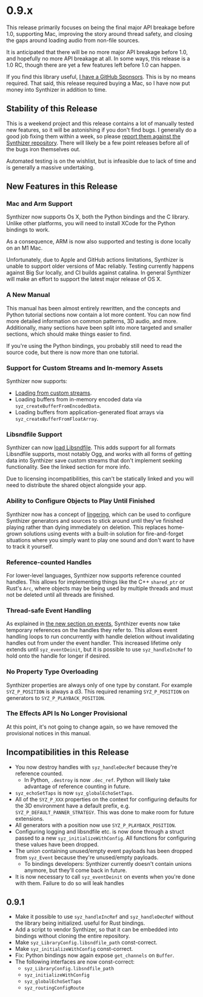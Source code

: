 # 0.9.x

This release primarily focuses on being the final major API breakage before 1.0,
supporting Mac, improving the story around thread safety, and closing the gaps
around loading audio from non-file sources.

It is anticipated that there will be no more major API breakage before 1.0, and
hopefully no more API breakage at all.  In some ways, this release is a 1.0 RC,
though there are yet a few features left before 1.0 can happen.

If you find this library useful, [I have a GitHub
Sponsors](https://github.com/sponsors/ahicks92).  This is by no means required.
That said, this release required buying a Mac, so I have now put money into
Synthizer in addition to time.

## Stability of this Release

This is a weekend project and this release contains a lot of manually tested new
features, so it will be astonishing if you don't find bugs.  I generally do a
good job fixing them within a week, so please [report them against the Synthizer
repository](https://github.com/synthizer/synthizer/issues).  There will likely
be a few point releases before all of the bugs iron themselves out.

Automated testing is on the wishlist, but is infeasible due to lack of time and
is generally a massive undertaking.

## New Features in this Release

### Mac and Arm Support

Synthizer now supports Os X, both the Python bindings and the C library.  Unlike
other platforms, you will need to install XCode for the Python bindings to work.

As a consequence, ARM is now also supported and testing is done locally on an M1
Mac.

Unfortunately, due to Apple and GitHub actions limitations, Synthizer is unable
to support older versions of Mac reliably.  Testing currently happens against
Big Sur locally, and CI builds against catalina.  In general Synthizer will make
an effort to support the latest major release of OS X.

### A New Manual

This manual has been almost entirely rewritten, and the concepts and Python
tutorial sections now contain a lot more content.  You can now find more
detailed information on common patterns, 3D audio, and more.  Additionally, many
sections have been split into more targeted and smaller sections, which should
make things easier to find.

If you're using the Python bindings, you probably still need to read the source
code, but there is now more than one tutorial.

### Support for Custom Streams and In-memory Assets

Synthizer now supports:

- [Loading from custom streams](../concepts/custom_streams.md).
- Loading buffers from in-memory encoded data via
  `syz_createBufferFromEncodedData`.
- Loading buffers from application-generated float arrays via
  `syz_createBufferFromFloatArray`.

### Libsndfile Support

Synthizer can now [load Libsndfile](../concepts/libsndfile.md).  This adds
support for all formats Libsndfile supports, most notably Ogg, and works with
all forms of getting data into Synthizer save custom streams that don't
implement seeking functionality.  See the linked section for more info.

Due to licensing incompatibilities, this can't be statically linked and you will
need to distribute the shared object alongside your app.

### Ability to Configure Objects to Play Until Finished

Synthizer now has a concept of [lingering](../concepts/lingering.md), which can
be used to configure Synthizer generators and sources to stick around until
they've finished playing rather than dying immediately on deletion.  This
replaces home-grown solutions using events with a built-in solution for
fire-and-forget situations where you simply want to play one sound and don't
want to have to track it yourself.

### Reference-counted Handles

For lower-level languages, Synthizer now supports reference counted handles.
This allows for implementing things like the C++ `shared_ptr` or Rust's `Arc`,
where objects may be being used by multiple threads and must not be deleted
until all threads are finished.

### Thread-safe Event Handling

As explained in [the new section on events](../concepts/events.md), Synthizer
events now take temporary references on the handles they refer to.  This allows
event handling loops to run concurrently with handle deletion without
invalidating handles out from under the event handler.  This increased lifetime
only extends until `syz_eventDeinit`, but it is possible to use
`syz_handleIncRef` to hold onto the handle for longer if desired.


### No Property Type Overloading

Synthizer properties are always only of one type by constant.  For example
`SYZ_P_POSITION` is always a d3.  This required renaming `SYZ_P_POSITION` on
generators to `SYZ_P_PLAYBACK_POSITION`.

### The Effects API Is No Longer Provisional

At this point, it's not going to change again, so we have removed the
provisional notices in this manual.

## Incompatibilities in this Release

- You now destroy handles with `syz_handleDecRef` because they're reference
  counted.
  - In Python, `.destroy` is now `.dec_ref`.  Python will likely take advantage
    of reference counting in future.
- `syz_echoSetTaps` is now `syz_globalEchoSetTaps`.
- All of the `SYZ_P_XXX` properties on the context for configuring defaults for
  the 3D environment have a default prefix, e.g.
  `SYZ_P_DEFAULT_PANNER_STRATEGY`.  This was done to make room for future
  extensions.
- All generators with a position now use `SYZ_P_PLAYBACK_POSITION`.
- Configuring logging and libsndfile etc. is now done through a struct passed to
  a new `syz_initializeWithConfig`.  All functions for configuring these values
  have been dropped.
- The union containing unused/empty event payloads has been dropped from
  `syz_Event` because they're unused/empty payloads.
  - To bindings developers: Synthizer currently doesn't contain unions anymore,
    but they'll come back in future.
- It is now necessary to call `syz_eventDeinit` on events when you're done with
  them.  Failure to do so will leak handles


## 0.9.1

- Make it possible to use `syz_handleIncRef` and `syz_handleDecRef` without the
  library being initialized.  useful for Rust bindings.
- Add a script to vendor Synthizer, so that it can be embedded into bindings
  without cloning the entire repository.
- Make `syz_LibraryConfig.libsndfile_path` const-correct.
- Make `syz_initializeWithConfig` const-correct.
- Fix: Python bindings now again expose `get_channels` on `Buffer`.
- The following interfaces are now const-correct:
  - `syz_LibraryConfig.libsndfile_path`
  - `syz_initializeWithConfig`
  - `syz_globalEchoSetTaps`
  - `syz_routingConfigRoute`
